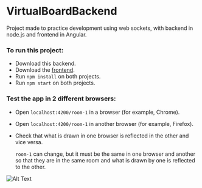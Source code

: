 # VirtualBoardBackend

Project made to practice development using web sockets, with backend in node.js and frontend in Angular.

### To run this project:
- Download this backend.
- Download the [frontend](https://github.com/EricMansilla/Virtual-Board-Frontend).
- Run `npm install` on both projects.
- Run `npm start` on both projects.

### Test the app in 2 different browsers:
- Open `localhost:4200/room-1` in a browser (for example, Chrome).
- Open `localhost:4200/room-1` in another browser (for example, Firefox).
- Check that what is drawn in one browser is reflected in the other and vice versa.


    `room-1` can change, but it must be the same in one browser and another so that they are in the same room and what is drawn by one is reflected to the other.


![Alt Text](https://i.imgur.com/UTztFFz.gif)
